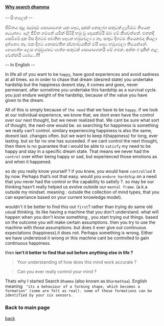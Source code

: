 #### <b><u> Why search dhamma </u></b> 

-- සිංහලෙන් --

ජීවිතය තුළ සැමදාම සොයාගෙන යන `සතුට`,  දුකක් නොලබා සතුටක් ලැබීමට තියෙන `කැමැත්තට ඇලී` ජීවිත ගමනේ යමින් සිටිදී හමු වූ දෙයක්මයි ඔබ මේ කියවන්නේ. එතනදි සෙවීමේ දුක මිස දිගටම පවතින `සතුටක්` හමුවෙලා `ම` නෑ. සතුට දිගටම තියෙනවද කියලා දන්නෙ`ම` නෑ. එක දිගට නොපවතින ස්වභාවයකින් මයි `සතුට` හමුවෙලා තියෙන්නේ. `නොපවතින` ලෙස හමුවුණාට `පවතින` සතුටක් සොයාගෙනයි මේ ගමන. අන්න `ඒ` දුකින් ගැල වෙන්නයි `ධර්මය`...!!!



-- In English --

In life all of you want to be `happy`, have good experiences and avoid sadness at all times. so in order to chase that dream (desired state) you undertake hardship but the happiness doesnt stay, it comes and goes, never permenant. after sometime you undertake this hardship as a survival cycle. you just endure weight of the hardship, because of the value you have given to the dream.

All of this is simply because of `the need` that we have to be `happy`. if we look at our individual experience, we know that, we dont even have the control over our next thought, but we never realized that. We cant be sure what sort of thought, the next-one would be. so searching for happiness is something we really can’t control. similary experiencing happiness is also the same, doesnt last. changes often. but we want to keep it(happiness) for long, ever lasting. but so far no one has suceeded. if we cant control the next thought, then there is no guarantee that i would be able to `satisfy` my need to be happy and stay in a specific dream state. That means we never had the `control` over either being happy or sad, but experienced those emotions as and when it happened.

so do you really know yourself ? if you knew, you would have `controlled` it by now. Perhaps that’s not that easy. would you `endure hardship` on a need that you never had the control or the capability to satisfy ?. so may be our thinking hasn’t really helped us evolve outside our `mental frame`. (a.k.a outside my mindset. meaning : outside the collection of mind types, that you can experiance based on your current knowledge model).

wouldn't it be better to find this out `first`? rather than trying do same old usual thinking. its like having a machine that you don't understand. what will happen when you don't know something , you start trying out things. based on the outcome you will make certain assumptions. then you try to use the machine with those assumptions. but does it ever give out continuous expectations (happiness).it does not. Perhaps something is wrong. Either we have understood it wrong or this machine cant be controlled to gain continuous happiness. 

then <b>  isn’t it better to find that out before anything else in life ? </b>

> Your understanding of how does this mind work accurate ?

> Can you ever really control your mind ?

Thats why I started Search `Dhamma` (also known as `Dharmathaa`). English meaning ` "its a behaviour of a forming shape, which becomes a formation" (some are felt as real). some of those formations can be identified by your six sensors.`  


### Back to main page
[back](https://github.com/dinukx/dhamma-notes/blob/main/Reference_list.md)


